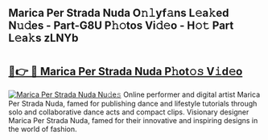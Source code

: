 ## Marica Per Strada Nuda O𝚗𝚕yf𝚊ns L𝚎a𝚔ed N𝚞𝚍es - Part-G8U P𝚑𝚘tos Vi𝚍𝚎o - H𝚘𝚝 Part L𝚎a𝚔s zLNYb

# <h2><a href="http://kf27jt7.oniu.top/?m=Marica+Per+Strada+Nuda">🔗👉 🔴 Marica Per Strada Nuda P𝚑ot𝚘𝚜 V𝚒d𝚎o</a></h2>

[![Marica Per Strada Nuda Nu𝚍e𝚜](https://i.imgur.com/0qMVB7G.gif)](http://kf27jt7.oniu.top/?m=Marica+Per+Strada+Nuda)
Online performer and digital artist Marica Per Strada Nuda, famed for publishing dance and lifestyle tutorials through solo and collaborative dance acts and compact clips. Visionary designer Marica Per Strada Nuda, famed for their innovative and inspiring designs in the world of fashion.  
